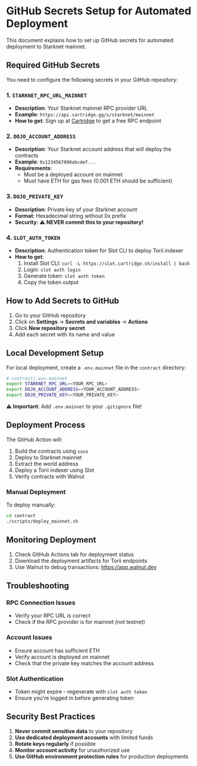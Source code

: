 # GitHub Secrets Setup for Automated Deployment

This document explains how to set up GitHub secrets for automated deployment to Starknet mainnet.

## Required GitHub Secrets

You need to configure the following secrets in your GitHub repository:

### 1. `STARKNET_RPC_URL_MAINNET`
- **Description**: Your Starknet mainnet RPC provider URL
- **Example**: `https://api.cartridge.gg/x/starknet/mainnet`
- **How to get**: Sign up at [Cartridge](https://cartridge.gg) to get a free RPC endpoint

### 2. `DOJO_ACCOUNT_ADDRESS`
- **Description**: Your Starknet account address that will deploy the contracts
- **Example**: `0x1234567890abcdef...`
- **Requirements**: 
  - Must be a deployed account on mainnet
  - Must have ETH for gas fees (0.001 ETH should be sufficient)

### 3. `DOJO_PRIVATE_KEY`
- **Description**: Private key of your Starknet account
- **Format**: Hexadecimal string without 0x prefix
- **Security**: ⚠️ **NEVER commit this to your repository!**

### 4. `SLOT_AUTH_TOKEN`
- **Description**: Authentication token for Slot CLI to deploy Torii indexer
- **How to get**:
  1. Install Slot CLI: `curl -L https://slot.cartridge.sh/install | bash`
  2. Login: `slot auth login`
  3. Generate token: `slot auth token`
  4. Copy the token output

## How to Add Secrets to GitHub

1. Go to your GitHub repository
2. Click on **Settings** → **Secrets and variables** → **Actions**
3. Click **New repository secret**
4. Add each secret with its name and value

## Local Development Setup

For local deployment, create a `.env.mainnet` file in the `contract` directory:

```bash
# contract/.env.mainnet
export STARKNET_RPC_URL=<YOUR_RPC_URL>
export DOJO_ACCOUNT_ADDRESS=<YOUR_ACCOUNT_ADDRESS>
export DOJO_PRIVATE_KEY=<YOUR_PRIVATE_KEY>
```

⚠️ **Important**: Add `.env.mainnet` to your `.gitignore` file!

## Deployment Process

The GitHub Action will:
1. Build the contracts using `sozo`
2. Deploy to Starknet mainnet
3. Extract the world address
4. Deploy a Torii indexer using Slot
5. Verify contracts with Walnut

### Manual Deployment

To deploy manually:
```bash
cd contract
./scripts/deploy_mainnet.sh
```

## Monitoring Deployment

1. Check GitHub Actions tab for deployment status
2. Download the deployment artifacts for Torii endpoints
3. Use Walnut to debug transactions: https://app.walnut.dev

## Troubleshooting

### RPC Connection Issues
- Verify your RPC URL is correct
- Check if the RPC provider is for mainnet (not testnet)

### Account Issues
- Ensure account has sufficient ETH
- Verify account is deployed on mainnet
- Check that the private key matches the account address

### Slot Authentication
- Token might expire - regenerate with `slot auth token`
- Ensure you're logged in before generating token

## Security Best Practices

1. **Never commit sensitive data** to your repository
2. **Use dedicated deployment accounts** with limited funds
3. **Rotate keys regularly** if possible
4. **Monitor account activity** for unauthorized use
5. **Use GitHub environment protection rules** for production deployments